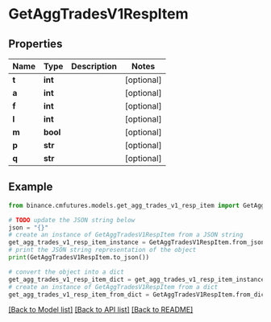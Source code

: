# GetAggTradesV1RespItem


## Properties

Name | Type | Description | Notes
------------ | ------------- | ------------- | -------------
**t** | **int** |  | [optional] 
**a** | **int** |  | [optional] 
**f** | **int** |  | [optional] 
**l** | **int** |  | [optional] 
**m** | **bool** |  | [optional] 
**p** | **str** |  | [optional] 
**q** | **str** |  | [optional] 

## Example

```python
from binance.cmfutures.models.get_agg_trades_v1_resp_item import GetAggTradesV1RespItem

# TODO update the JSON string below
json = "{}"
# create an instance of GetAggTradesV1RespItem from a JSON string
get_agg_trades_v1_resp_item_instance = GetAggTradesV1RespItem.from_json(json)
# print the JSON string representation of the object
print(GetAggTradesV1RespItem.to_json())

# convert the object into a dict
get_agg_trades_v1_resp_item_dict = get_agg_trades_v1_resp_item_instance.to_dict()
# create an instance of GetAggTradesV1RespItem from a dict
get_agg_trades_v1_resp_item_from_dict = GetAggTradesV1RespItem.from_dict(get_agg_trades_v1_resp_item_dict)
```
[[Back to Model list]](../README.md#documentation-for-models) [[Back to API list]](../README.md#documentation-for-api-endpoints) [[Back to README]](../README.md)


